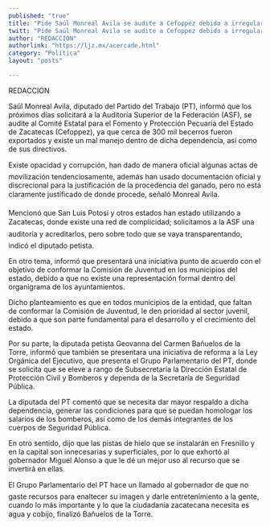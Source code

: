```yaml
---
published: "true"
title: "Pide Saúl Monreal Avila se audite a Cefoppez debido a irregularidades"
twitt: "Pide Saúl Monreal Avila se audite a Cefoppez debido a irregularidades"
author: "REDACCION"
authorlink: "https://ljz.mx/acercade.html"
category: "Política"
layout: "posts"

---
```



  REDACCION



  Saúl Monreal Avila, diputado del Partido del Trabajo (PT), informó que los próximos días solicitará a la Auditoría Superior de la Federación (ASF), se audite al Comité Estatal para el Fomento y Protección Pecuaria del Estado de Zacatecas (Cefoppez), ya que cerca de 300 mil becerros fueron exportados y existe un mal manejo dentro de dicha dependencia, así como de sus directivos.



  Existe opacidad y corrupción, han dado de manera oficial algunas actas de movilización tendenciosamente, además han usado documentación oficial y discrecional para la justificación de la procedencia del ganado, pero no está claramente justificado de donde procede, señaló Monreal Avila.



  Mencionó que San Luis Potosí y otros estados han estado utilizando a Zacatecas, donde existe una red de complicidad; solicitamos a la ASF una auditoría y acreditarlos, pero sobre todo que se vaya transparentando, indicó el diputado petista.



  En otro tema, informó que presentará una iniciativa punto de acuerdo con el objetivo de conformar la Comisión de Juventud en los municipios del estado, debido a que no existe una representación formal dentro del organigrama de los ayuntamientos.



  Dicho planteamiento es que en todos municipios de la entidad, que faltan de conformar la Comisión de Juventud, le den prioridad al sector juvenil, debido a que son parte fundamental para el desarrollo y el crecimiento del estado.



  Por su parte, la diputada petista Geovanna del Carmen Bañuelos de la Torre, informó que también se presentara una iniciativa de reforma a la Ley Orgánica del Ejecutivo, que presenta el Grupo Parlamentario del PT, donde se solicita que se eleve a rango de Subsecretaría la Dirección Estatal de Protección Civil y Bomberos y dependa de la Secretaría de Seguridad Pública.



  La diputada del PT comentó que se necesita dar mayor respaldo a dicha dependencia, generar las condiciones para que se puedan homologar los salarios de los bomberos, así como de los demás integrantes de los cuerpos de Seguridad Pública.



  En otro sentido, dijo que las pistas de hielo que se instalarán en Fresnillo y en la capital son innecesarias y superficiales, por lo que exhortó al gobernador Miguel Alonso a que le dé un mejor uso al recurso que se invertirá en ellas.



  El Grupo Parlamentario del PT hace un llamado al gobernador de que no gaste recursos para enaltecer su imagen y darle entretenimiento a la gente, cuando lo más importante y lo que la ciudadanía zacatecana necesita es agua y cobijo, finalizó Bañuelos de la Torre.

